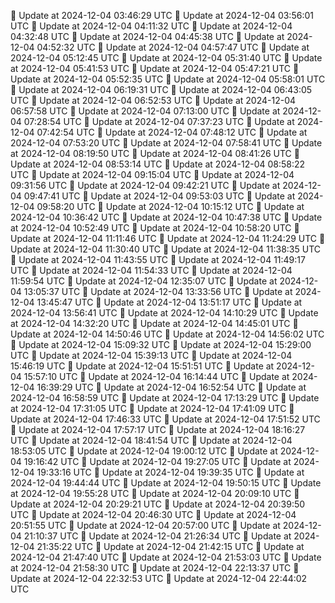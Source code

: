 🔄 Update at 2024-12-04 03:46:29 UTC
🔄 Update at 2024-12-04 03:56:01 UTC
🔄 Update at 2024-12-04 04:11:32 UTC
🔄 Update at 2024-12-04 04:32:48 UTC
🔄 Update at 2024-12-04 04:45:38 UTC
🔄 Update at 2024-12-04 04:52:32 UTC
🔄 Update at 2024-12-04 04:57:47 UTC
🔄 Update at 2024-12-04 05:12:45 UTC
🔄 Update at 2024-12-04 05:31:40 UTC
🔄 Update at 2024-12-04 05:41:53 UTC
🔄 Update at 2024-12-04 05:47:21 UTC
🔄 Update at 2024-12-04 05:52:35 UTC
🔄 Update at 2024-12-04 05:58:01 UTC
🔄 Update at 2024-12-04 06:19:31 UTC
🔄 Update at 2024-12-04 06:43:05 UTC
🔄 Update at 2024-12-04 06:52:53 UTC
🔄 Update at 2024-12-04 06:57:58 UTC
🔄 Update at 2024-12-04 07:13:00 UTC
🔄 Update at 2024-12-04 07:28:54 UTC
🔄 Update at 2024-12-04 07:37:23 UTC
🔄 Update at 2024-12-04 07:42:54 UTC
🔄 Update at 2024-12-04 07:48:12 UTC
🔄 Update at 2024-12-04 07:53:20 UTC
🔄 Update at 2024-12-04 07:58:41 UTC
🔄 Update at 2024-12-04 08:19:50 UTC
🔄 Update at 2024-12-04 08:41:26 UTC
🔄 Update at 2024-12-04 08:53:14 UTC
🔄 Update at 2024-12-04 08:58:22 UTC
🔄 Update at 2024-12-04 09:15:04 UTC
🔄 Update at 2024-12-04 09:31:56 UTC
🔄 Update at 2024-12-04 09:42:21 UTC
🔄 Update at 2024-12-04 09:47:41 UTC
🔄 Update at 2024-12-04 09:53:03 UTC
🔄 Update at 2024-12-04 09:58:20 UTC
🔄 Update at 2024-12-04 10:15:12 UTC
🔄 Update at 2024-12-04 10:36:42 UTC
🔄 Update at 2024-12-04 10:47:38 UTC
🔄 Update at 2024-12-04 10:52:49 UTC
🔄 Update at 2024-12-04 10:58:20 UTC
🔄 Update at 2024-12-04 11:11:46 UTC
🔄 Update at 2024-12-04 11:24:29 UTC
🔄 Update at 2024-12-04 11:30:40 UTC
🔄 Update at 2024-12-04 11:38:35 UTC
🔄 Update at 2024-12-04 11:43:55 UTC
🔄 Update at 2024-12-04 11:49:17 UTC
🔄 Update at 2024-12-04 11:54:33 UTC
🔄 Update at 2024-12-04 11:59:54 UTC
🔄 Update at 2024-12-04 12:35:07 UTC
🔄 Update at 2024-12-04 13:05:37 UTC
🔄 Update at 2024-12-04 13:33:56 UTC
🔄 Update at 2024-12-04 13:45:47 UTC
🔄 Update at 2024-12-04 13:51:17 UTC
🔄 Update at 2024-12-04 13:56:41 UTC
🔄 Update at 2024-12-04 14:10:29 UTC
🔄 Update at 2024-12-04 14:32:20 UTC
🔄 Update at 2024-12-04 14:45:01 UTC
🔄 Update at 2024-12-04 14:50:46 UTC
🔄 Update at 2024-12-04 14:56:02 UTC
🔄 Update at 2024-12-04 15:09:32 UTC
🔄 Update at 2024-12-04 15:29:00 UTC
🔄 Update at 2024-12-04 15:39:13 UTC
🔄 Update at 2024-12-04 15:46:19 UTC
🔄 Update at 2024-12-04 15:51:51 UTC
🔄 Update at 2024-12-04 15:57:10 UTC
🔄 Update at 2024-12-04 16:14:44 UTC
🔄 Update at 2024-12-04 16:39:29 UTC
🔄 Update at 2024-12-04 16:52:54 UTC
🔄 Update at 2024-12-04 16:58:59 UTC
🔄 Update at 2024-12-04 17:13:29 UTC
🔄 Update at 2024-12-04 17:31:05 UTC
🔄 Update at 2024-12-04 17:41:09 UTC
🔄 Update at 2024-12-04 17:46:33 UTC
🔄 Update at 2024-12-04 17:51:52 UTC
🔄 Update at 2024-12-04 17:57:17 UTC
🔄 Update at 2024-12-04 18:16:27 UTC
🔄 Update at 2024-12-04 18:41:54 UTC
🔄 Update at 2024-12-04 18:53:05 UTC
🔄 Update at 2024-12-04 19:00:12 UTC
🔄 Update at 2024-12-04 19:16:42 UTC
🔄 Update at 2024-12-04 19:27:05 UTC
🔄 Update at 2024-12-04 19:33:16 UTC
🔄 Update at 2024-12-04 19:39:35 UTC
🔄 Update at 2024-12-04 19:44:44 UTC
🔄 Update at 2024-12-04 19:50:15 UTC
🔄 Update at 2024-12-04 19:55:28 UTC
🔄 Update at 2024-12-04 20:09:10 UTC
🔄 Update at 2024-12-04 20:29:21 UTC
🔄 Update at 2024-12-04 20:39:50 UTC
🔄 Update at 2024-12-04 20:46:30 UTC
🔄 Update at 2024-12-04 20:51:55 UTC
🔄 Update at 2024-12-04 20:57:00 UTC
🔄 Update at 2024-12-04 21:10:37 UTC
🔄 Update at 2024-12-04 21:26:34 UTC
🔄 Update at 2024-12-04 21:35:22 UTC
🔄 Update at 2024-12-04 21:42:15 UTC
🔄 Update at 2024-12-04 21:47:40 UTC
🔄 Update at 2024-12-04 21:53:03 UTC
🔄 Update at 2024-12-04 21:58:30 UTC
🔄 Update at 2024-12-04 22:13:37 UTC
🔄 Update at 2024-12-04 22:32:53 UTC
🔄 Update at 2024-12-04 22:44:02 UTC
